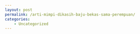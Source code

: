 ```yaml
---
layout: post
permalink: /arti-mimpi-dikasih-baju-bekas-sama-perempuan/
categories:
    - Uncategorized
---
```


